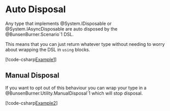 # Auto Disposal

Any type that implements @System.IDisposable or @System.IAsyncDisposable
are auto disposed by the @BunsenBurner.Scenario`1 DSL.

This means that you can just return whatever type without needing to worry about
wrapping the DSL in `using` blocks.

[!code-csharp[Example1](../../../Core/BunsenBurner.Tests/Examples/AutoDisposal.cs#Example1)]

## Manual Disposal

If you want to opt out of this behaviour you can wrap your type in a
@BunsenBurner.Utility.ManualDisposal`1 which will stop disposal.

[!code-csharp[Example2](../../../Core/BunsenBurner.Tests/Examples/AutoDisposal.cs#Example2)]
